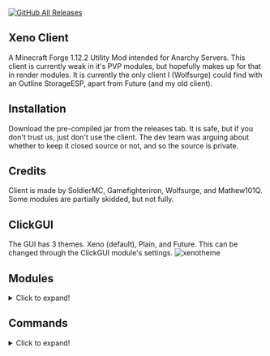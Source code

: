 [![GitHub All Releases](https://img.shields.io/github/downloads/XenoClientDevelopment/Xeno-Client/total.svg)](https://github.com/XenoClientDevelopment/Xeno-Client/releases/)

## Xeno Client
A Minecraft Forge 1.12.2 Utility Mod intended for Anarchy Servers. This client is currently weak in it's PVP modules, but hopefully makes up for that in render modules. It is currently the only client I (Wolfsurge) could find with an Outline StorageESP, apart from Future (and my old client).

## Installation
Download the pre-compiled jar from the releases tab. It is safe, but if you don't trust us, just don't use the client. The dev team was arguing about whether
to keep it closed source or not, and so the source is private.

## Credits
Client is made by SoldierMC, Gamefighteriron, Wolfsurge, and Mathew101Q. Some modules are partially skidded, but not fully. 

## ClickGUI
The GUI has 3 themes. Xeno (default), Plain, and Future. This can be changed through the ClickGUI module's settings.
![xenotheme](https://github.com/XenoClientDevelopment/Xeno-Resources/blob/main/xenotheme.png?raw=true)

## Modules
<details>
  <summary>Click to expand!</summary>
  
  # Combat
    - Aura (Quite a few settings, probably powerful with a good config?)
    - AutoArmour (Has a delay setting, but isn't that good)
    - Blink (It works.)
    - Offhand (5 modes, Totem, Gapple, Crystal, Pearl, Chorus)
    - Surround (awful, use a different client)   
  
  # Movement   
    - ElytraFly (Should work on most servers.)
    - Fly (Only the vanilla fly, will most likely get you kicked, use NoFall with it)
    - Jetpack (Will probably get you kicked)
    - NoFall (Should work)
    - Reverse Step (It works.)
    - Sprint (It works. IDK why I haven't added a Omni mode yet lmao)
    - Step (Works on servers that allow step.)
    - Velocity (It works.)
  
  # Render   
    - Chams (Kinda broken, only fills the entities when you cannot see them)
    - ESP (3 modes - Outline, Box, and Glow & has outline Item ESP)
    - Fullbright (Works)
    - Hole ESP (Good)
    - Item Physics (Good)
    - Nametags (Good)
    - No Render (Good)
    - Storage ESP (2 modes - Outline and Box)
    - Tracers (Good)
  
  # Player   
    - Fast Break (Works)
    - Fast Place (Works)
    - Anti AFK (Works)
  
  # Misc
    - AutoEZ (Customize message in the settings)
    - MCF (Middle Click Friend, works)
    - Suffix (Customize message in the settings)
  
  # HUD
    - Armour
    - Array List
    - Client Name / Watermark
    - Coordinates
    - FPS
    - Inventory
    - Ping
    - Totems
    - TPS
    - Welcomer
  
</details>

## Commands
<details>
  <summary>Click to expand!</summary>
  
  Format - [name] [syntax] [description]
  
  * Bind [bind <set|clear> <module> <key>] [Bind module keybinds to keys]
  * Elytra [elytra key <key>] [Set the keybind for toggling the elytra flying state]
  * Friend [friend list | <add | remove> <playername>] [Friend players, to stop Aura attacking them ETC]
  * Gui [gui reset] [Reset the ClickGUI]
  * Help [help] [Shows help!] 
</details>
  

